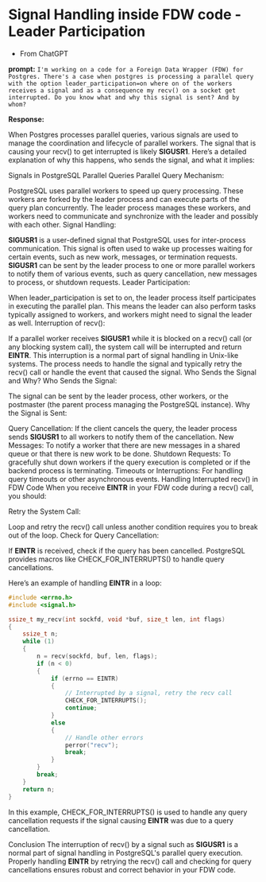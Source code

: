 # Signal Handling inside FDW code - Leader Participation

* From ChatGPT


**prompt:** `I'm working on a code for a Foreign Data Wrapper (FDW) for Postgres. There's a case when postgres is processing a parallel query with the option leader_participation=on where on of the workers receives a signal and as a consequence my recv() on a socket get interrupted. Do you know what and why this signal is sent? And by whom? 
`


**Response:**

When Postgres processes parallel queries, various signals are used to manage the coordination and lifecycle of parallel workers. The signal that is causing your recv() to get interrupted is likely **SIGUSR1**. Here’s a detailed explanation of why this happens, who sends the signal, and what it implies:

Signals in PostgreSQL Parallel Queries
Parallel Query Mechanism:

PostgreSQL uses parallel workers to speed up query processing. These workers are forked by the leader process and can execute parts of the query plan concurrently.
The leader process manages these workers, and workers need to communicate and synchronize with the leader and possibly with each other.
Signal Handling:

**SIGUSR1** is a user-defined signal that PostgreSQL uses for inter-process communication. This signal is often used to wake up processes waiting for certain events, such as new work, messages, or termination requests.
**SIGUSR1** can be sent by the leader process to one or more parallel workers to notify them of various events, such as query cancellation, new messages to process, or shutdown requests.
Leader Participation:

When leader_participation is set to on, the leader process itself participates in executing the parallel plan. This means the leader can also perform tasks typically assigned to workers, and workers might need to signal the leader as well.
Interruption of recv():

If a parallel worker receives **SIGUSR1** while it is blocked on a recv() call (or any blocking system call), the system call will be interrupted and return **EINTR**.
This interruption is a normal part of signal handling in Unix-like systems. The process needs to handle the signal and typically retry the recv() call or handle the event that caused the signal.
Who Sends the Signal and Why?
Who Sends the Signal:

The signal can be sent by the leader process, other workers, or the postmaster (the parent process managing the PostgreSQL instance).
Why the Signal is Sent:

Query Cancellation: If the client cancels the query, the leader process sends **SIGUSR1** to all workers to notify them of the cancellation.
New Messages: To notify a worker that there are new messages in a shared queue or that there is new work to be done.
Shutdown Requests: To gracefully shut down workers if the query execution is completed or if the backend process is terminating.
Timeouts or Interruptions: For handling query timeouts or other asynchronous events.
Handling Interrupted recv() in FDW Code
When you receive **EINTR** in your FDW code during a recv() call, you should:

Retry the System Call:

Loop and retry the recv() call unless another condition requires you to break out of the loop.
Check for Query Cancellation:

If **EINTR** is received, check if the query has been cancelled. PostgreSQL provides macros like CHECK_FOR_INTERRUPTS() to handle query cancellations.

Here’s an example of handling **EINTR** in a loop:

```c
#include <errno.h>
#include <signal.h>

ssize_t my_recv(int sockfd, void *buf, size_t len, int flags)
{
    ssize_t n;
    while (1)
    {
        n = recv(sockfd, buf, len, flags);
        if (n < 0)
        {
            if (errno == EINTR)
            {
                // Interrupted by a signal, retry the recv call
                CHECK_FOR_INTERRUPTS();
                continue;
            }
            else
            {
                // Handle other errors
                perror("recv");
                break;
            }
        }
        break;
    }
    return n;
}
```

In this example, CHECK_FOR_INTERRUPTS() is used to handle any query cancellation requests if the signal causing **EINTR** was due to a query cancellation.

Conclusion
The interruption of recv() by a signal such as **SIGUSR1** is a normal part of signal handling in PostgreSQL's parallel query execution. Properly handling **EINTR** by retrying the recv() call and checking for query cancellations ensures robust and correct behavior in your FDW code.
